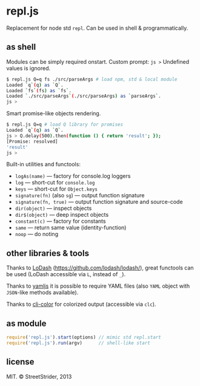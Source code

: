 # repl.js
Replacement for node std `repl`.
Can be used in shell & programmatically.

## as shell
Modules can be simply required onstart.
Custom prompt: `js >`
Undefined values is ignored.

```sh
$ repl.js Q=q fs ./src/parseArgs # load npm, std & local module
Loaded `q`(q) as `Q`.
Loaded `fs`(fs) as `fs`.
Loaded `./src/parseArgs`(./src/parseArgs) as `parseArgs`.
js > 
```

Smart promise-like objects rendering.
```sh
$ repl.js Q=q # load Q library for promises
Loaded `q`(q) as `Q`.
js > Q.delay(500).then(function () { return 'result'; });
[Promise: resolved]
'result'
js > 
```

Built-in utilities and functools:

* `logAs(name)` — factory for console.log loggers
* `log` — short-cut for `console.log`
* `keys` — short-cut for `Object.keys`
* `signature(fn)` (also `sg`) — output function signature
* `signature(fn, true)` — output function signature and source-code
* `dir(object)` — inspect objects
* `dir$(object)` — deep inspect objects
* `constant(c)`  — factory for constants
* `same` — return same value (identity-function)
* `noop` — do noting

## other libraries & tools
Thanks to [LoDash](lodash.com/) (https://github.com/lodash/lodash/),
great functools can be used (LoDash accessible via `L`, instead of `_`).

Thanks to [yamljs](https://github.com/jeremyfa/yaml.js) it is
possible to require YAML files (also `YAML` object with `JSON`-like methods available).

Thanks to [cli-color](https://github.com/medikoo/cli-color) for colorized output (accessible via `clc`).

## as module
```javascript
require('repl.js').start(options) // mimic std repl.start
require('repl.js').run(argv)      // shell-like start
```

## license
MIT.
© StreetStrider, 2013
